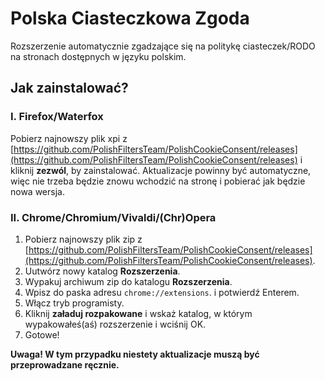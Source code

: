 # Polska Ciasteczkowa Zgoda

Rozszerzenie automatycznie zgadzające się na politykę ciasteczek/RODO na stronach dostępnych w języku polskim.

## **Jak zainstalować?**
### **I. Firefox/Waterfox**
Pobierz najnowszy plik xpi z [https://github.com/PolishFiltersTeam/PolishCookieConsent/releases](https://github.com/PolishFiltersTeam/PolishCookieConsent/releases) i kliknij **zezwól**, by zainstalować. Aktualizacje powinny być automatyczne, więc nie trzeba będzie znowu wchodzić na stronę i pobierać jak będzie nowa wersja.

### **II. Chrome/Chromium/Vivaldi/(Chr)Opera**
1. Pobierz najnowszy plik zip z [https://github.com/PolishFiltersTeam/PolishCookieConsent/releases](https://github.com/PolishFiltersTeam/PolishCookieConsent/releases).
2. Uutwórz nowy katalog **Rozszerzenia**.
3. Wypakuj archiwum zip do katalogu **Rozszerzenia**.
4. Wpisz do paska adresu `chrome://extensions`. i potwierdź Enterem.
5. Włącz tryb programisty.
6. Kliknij **załaduj rozpakowane** i wskaż katalog, w którym wypakowałeś(aś) rozszerzenie i wciśnij OK.
7. Gotowe!

**Uwaga! W tym przypadku niestety aktualizacje muszą być przeprowadzane ręcznie.**
